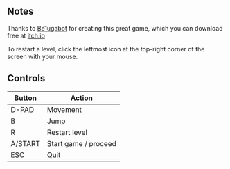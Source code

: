 ## Notes

Thanks to [Be1ugabot](https://be1ugabot.itch.io) for creating this great game, which you can download free at [itch.io](https://be1ugabot.itch.io/holy-shit)

To restart a level, click the leftmost icon at the top-right corner of the screen with your mouse.


## Controls

| Button  | Action               |
| ------- | -------------------- |
| D-PAD   | Movement             |
| B       | Jump                 |
| R       | Restart level        |
| A/START | Start game / proceed |
| ESC     | Quit                 |
